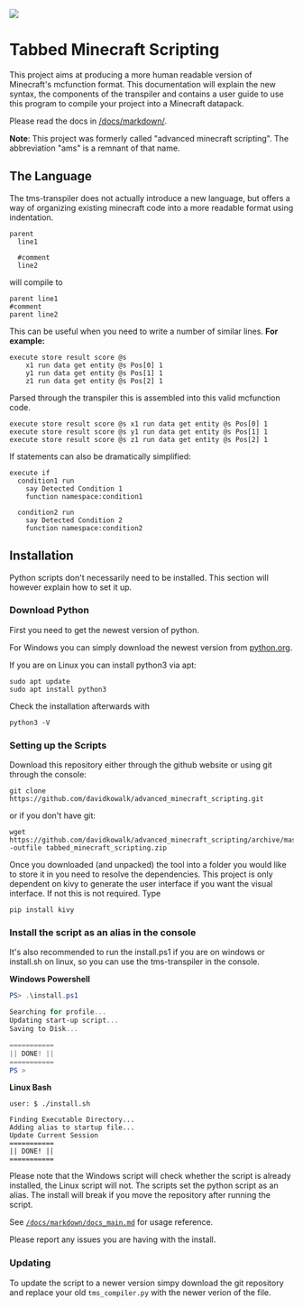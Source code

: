 [<img src="https://img.buymeacoffee.com/button-api/?text=Support Me!&emoji=☕&slug=davidkowalk&button_colour=FF5F5F&font_colour=ffffff&font_family=Arial&outline_colour=000000&coffee_colour=FFDD00">](https://www.buymeacoffee.com/davidkowalk)

# Tabbed Minecraft Scripting
This project aims at producing a more human readable version of Minecraft's mcfunction format. This documentation will explain the new syntax, the components of the transpiler and contains a user guide to use this program to compile your project into a Minecraft datapack.

Please read the docs in [/docs/markdown/](https://github.com/davidkowalk/advanced_minecraft_scripting/blob/master/docs/markdown/).

**Note**: This project was formerly called "advanced minecraft scripting". The abbreviation "ams" is a remnant of that name.


## The Language

The tms-transpiler does not actually introduce a new language, but offers a way of organizing existing minecraft code into a more readable format using indentation.

```
parent
  line1

  #comment
  line2
```

will compile to
```
parent line1
#comment
parent line2
```

This can be useful when you need to write a number of similar lines. **For example:**
```mcfunction
execute store result score @s
    x1 run data get entity @s Pos[0] 1
    y1 run data get entity @s Pos[1] 1
    z1 run data get entity @s Pos[2] 1
```

Parsed through the transpiler this is assembled into this valid mcfunction code.

```mcfunction
execute store result score @s x1 run data get entity @s Pos[0] 1
execute store result score @s y1 run data get entity @s Pos[1] 1
execute store result score @s z1 run data get entity @s Pos[2] 1
```

If statements can also be dramatically simplified:

```mcfunction
execute if
  condition1 run
    say Detected Condition 1
    function namespace:condition1

  condition2 run
    say Detected Condition 2
    function namespace:condition2
```


## Installation

Python scripts don't necessarily need to be installed. This section will however explain how to set it up.

### Download Python

First you need to get the newest version of python.

For Windows you can simply download the newest version from [python.org](https://www.python.org/).

If you are on Linux you can install python3 via apt:
```
sudo apt update
sudo apt install python3
```

Check the installation afterwards with
```
python3 -V
```

### Setting up the Scripts

Download this repository either through the github website or using git through the console:
```
git clone https://github.com/davidkowalk/advanced_minecraft_scripting.git
```
or if you don't have git:
```
wget https://github.com/davidkowalk/advanced_minecraft_scripting/archive/master.zip -outfile tabbed_minecraft_scripting.zip
```

Once you downloaded (and unpacked) the tool into a folder you would like to store it in you need to resolve the dependencies. This project is only dependent on kivy to generate the user interface if you want the visual interface. If not this is not required.
Type
```
pip install kivy
```

### Install the script as an alias in the console

It's also recommended to run the install.ps1 if you are on windows or install.sh on linux, so you can use the tms-transpiler in the console.

**Windows Powershell**
```powershell
PS> .\install.ps1

Searching for profile...
Updating start-up script...
Saving to Disk...

===========
|| DONE! ||
===========
PS >
```

**Linux Bash**
```
user: $ ./install.sh

Finding Executable Directory...
Adding alias to startup file...
Update Current Session
===========
|| DONE! ||
===========
```

Please note that the Windows script will check whether the script is already installed, the Linux script will not. The scripts set the python script as an alias. The install will break if you move the repository after running the script.

See [`/docs/markdown/docs_main.md`](https://github.com/davidkowalk/advanced_minecraft_scripting/blob/master/docs/markdown/docs_main.md#run-in-the-console) for usage reference.


Please report any issues you are having with the install.

### Updating

To update the script to a newer version simpy download the git repository and replace your old `tms_compiler.py` with the newer verion of the file.
